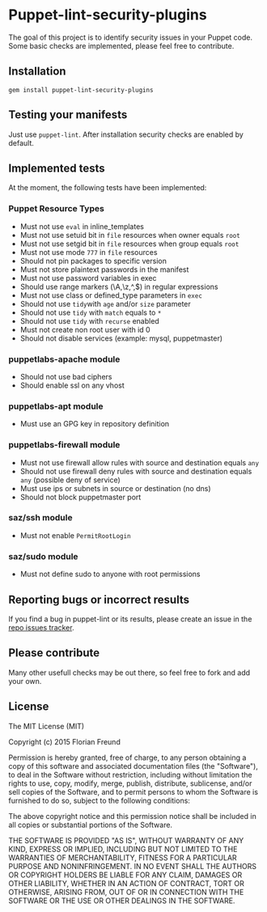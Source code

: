 # Puppet-lint-security-plugins

The goal of this project is to identify security issues in your Puppet code. Some basic checks
are implemented, please feel free to contribute.

## Installation

    gem install puppet-lint-security-plugins

## Testing your manifests

Just use `puppet-lint`. After installation security checks are enabled by default.

## Implemented tests

At the moment, the following tests have been implemented:

### Puppet Resource Types

 * Must not use `eval` in inline\_templates
 * Must not use setuid bit in `file` resources when owner equals `root`
 * Must not use setgid bit in `file` resources when group equals `root`
 * Must not use mode `777` in `file` resources
 * Should not pin packages to specific version
 * Must not store plaintext passwords in the manifest
 * Must not use password variables in exec
 * Should use range markers (\A,\z,^,$) in regular expressions
 * Must not use class or defined\_type parameters in `exec`
 * Should not use `tidy`with `age` and/or `size` parameter
 * Should not use `tidy` with `match` equals to `*`
 * Should not use `tidy` with `recurse` enabled
 * Must not create non root user with id 0
 * Should not disable services (example: mysql, puppetmaster)

### puppetlabs-apache module

 * Should not use bad ciphers
 * Should enable ssl on any vhost

### puppetlabs-apt module

 * Must use an GPG key in repository definition

### puppetlabs-firewall module

 * Must not use firewall allow rules with source and destination equals `any`
 * Should not use firewall deny rules with source and destination equals `any` (possible deny of service)
 * Must use ips or subnets in source or destination (no dns)
 * Should not block puppetmaster port

### saz/ssh module

 * Must not enable `PermitRootLogin`

### saz/sudo module

 * Must not define sudo to anyone with root permissions

## Reporting bugs or incorrect results

If you find a bug in puppet-lint or its results, please create an issue in the
[repo issues tracker](https://github.com/floek/puppet-lint-security-plugins/issues/).

## Please contribute

Many other usefull checks may be out there, so feel free to fork and add your own.

## License

The MIT License (MIT)

Copyright (c) 2015 Florian Freund

Permission is hereby granted, free of charge, to any person obtaining a copy
of this software and associated documentation files (the "Software"), to deal
in the Software without restriction, including without limitation the rights
to use, copy, modify, merge, publish, distribute, sublicense, and/or sell
copies of the Software, and to permit persons to whom the Software is
furnished to do so, subject to the following conditions:

The above copyright notice and this permission notice shall be included in all
copies or substantial portions of the Software.

THE SOFTWARE IS PROVIDED "AS IS", WITHOUT WARRANTY OF ANY KIND, EXPRESS OR
IMPLIED, INCLUDING BUT NOT LIMITED TO THE WARRANTIES OF MERCHANTABILITY,
FITNESS FOR A PARTICULAR PURPOSE AND NONINFRINGEMENT. IN NO EVENT SHALL THE
AUTHORS OR COPYRIGHT HOLDERS BE LIABLE FOR ANY CLAIM, DAMAGES OR OTHER
LIABILITY, WHETHER IN AN ACTION OF CONTRACT, TORT OR OTHERWISE, ARISING FROM,
OUT OF OR IN CONNECTION WITH THE SOFTWARE OR THE USE OR OTHER DEALINGS IN THE
SOFTWARE.
